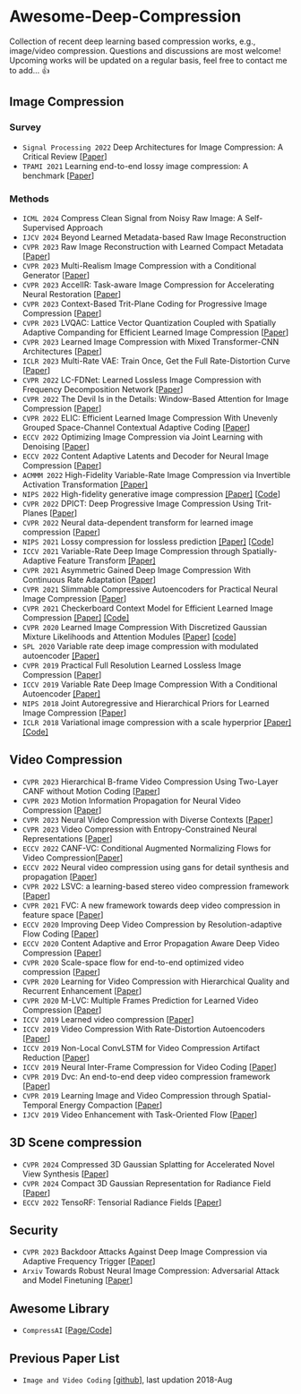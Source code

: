 # Awesome-Deep-Compression
Collection of recent deep learning based compression works, e.g., image/video compression. Questions and discussions are most welcome! Upcoming works will be updated on a regular basis, feel free to contact me to add... :thumbsup:

## Image Compression
### Survey
* `Signal Processing 2022` Deep Architectures for Image Compression: A Critical Review [[Paper](https://www.sciencedirect.com/science/article/abs/pii/S0165168421003832)]
* `TPAMI 2021` Learning end-to-end lossy image compression: A benchmark [[Paper](https://arxiv.org/pdf/2002.03711.pdf)]

### Methods
* `ICML 2024` Compress Clean Signal from Noisy Raw Image: A Self-Supervised Approach
* `IJCV 2024` Beyond Learned Metadata-based Raw Image Reconstruction
* `CVPR 2023` Raw Image Reconstruction with Learned Compact Metadata [[Paper](https://arxiv.org/pdf/2302.12995.pdf)]
* `CVPR 2023` Multi-Realism Image Compression with a Conditional Generator [[Paper](https://arxiv.org/pdf/2212.13824.pdf)]
* `CVPR 2023` AccelIR: Task-aware Image Compression for Accelerating Neural Restoration [[Paper](https://arxiv.org/pdf/2304.12319.pdf)]
* `CVPR 2023` Context-Based Trit-Plane Coding for Progressive Image Compression [[Paper](https://arxiv.org/pdf/2303.05715.pdf)]
* `CVPR 2023` LVQAC: Lattice Vector Quantization Coupled with Spatially Adaptive Companding for Efficient Learned Image Compression [[Paper]()]
* `CVPR 2023` Learned Image Compression with Mixed Transformer-CNN Architectures  [[Paper](https://arxiv.org/pdf/2303.14978.pdf)]
* `ICLR 2023` Multi-Rate VAE: Train Once, Get the Full Rate-Distortion Curve [[Paper](https://openreview.net/forum?id=OJ8aSjCaMNK)]
* `CVPR 2022` LC-FDNet: Learned Lossless Image Compression with Frequency Decomposition Network [[Paper](https://openaccess.thecvf.com/content/CVPR2022/papers/Rhee_LC-FDNet_Learned_Lossless_Image_Compression_With_Frequency_Decomposition_Network_CVPR_2022_paper.pdf)]
* `CVPR 2022` The Devil Is in the Details: Window-Based Attention for Image Compression [[Paper](https://openaccess.thecvf.com/content/CVPR2022/html/Zou_The_Devil_Is_in_the_Details_Window-Based_Attention_for_Image_CVPR_2022_paper.html)]
* `CVPR 2022` ELIC: Efficient Learned Image Compression With Unevenly Grouped Space-Channel Contextual Adaptive Coding [[Paper](https://openaccess.thecvf.com/content/CVPR2022/html/He_ELIC_Efficient_Learned_Image_Compression_With_Unevenly_Grouped_Space-Channel_Contextual_CVPR_2022_paper.html#:~:text=ELIC%3A%20Efficient%20Learned%20Image%20Compression%20With%20Unevenly%20Grouped%20Space%2DChannel%20Contextual%20Adaptive%20Coding)]
* `ECCV 2022` Optimizing Image Compression via Joint Learning with Denoising [[Paper](https://arxiv.org/pdf/2207.10869.pdf)]
* `ECCV 2022` Content Adaptive Latents and Decoder for Neural Image Compression [[Paper](https://arxiv.org/pdf/2212.10132.pdf)]
* `ACMMM 2022` High-Fidelity Variable-Rate Image Compression via Invertible Activation Transformation [[Paper]](https://dl.acm.org.remotexs.ntu.edu.sg/doi/pdf/10.1145/3503161.3547880)
* `NIPS 2022` High-fidelity generative image compression [[Paper]](https://proceedings.neurips.cc/paper/2020/file/8a50bae297807da9e97722a0b3fd8f27-Paper.pdf) [[Code](https://hific.github.io/)]
* `CVPR 2022` DPICT: Deep Progressive Image Compression Using Trit-Planes [[Paper](https://openaccess.thecvf.com/content/CVPR2022/papers/Lee_DPICT_Deep_Progressive_Image_Compression_Using_Trit-Planes_CVPR_2022_paper.pdf)]
* `CVPR 2022` Neural data-dependent transform for learned image compression [[Paper](https://openaccess.thecvf.com/content/CVPR2022/papers/Wang_Neural_Data-Dependent_Transform_for_Learned_Image_Compression_CVPR_2022_paper.pdf)]
* `NIPS 2021` Lossy compression for lossless prediction [[Paper]](https://proceedings.neurips.cc/paper/2021/hash/7535bbb91c8fde347ad861f293126633-Abstract.html) [[Code](github.com/YannDubs/lossyless)]
* `ICCV 2021` Variable-Rate Deep Image Compression through Spatially-Adaptive Feature Transform [[Paper]](https://openaccess.thecvf.com/content/ICCV2021/papers/Song_Variable-Rate_Deep_Image_Compression_Through_Spatially-Adaptive_Feature_Transform_ICCV_2021_paper.pdf)
* `CVPR 2021` Asymmetric Gained Deep Image Compression With Continuous Rate Adaptation [[Paper](https://openaccess.thecvf.com/content/CVPR2021/papers/Cui_Asymmetric_Gained_Deep_Image_Compression_With_Continuous_Rate_Adaptation_CVPR_2021_paper.pdf)]
* `CVPR 2021` Slimmable Compressive Autoencoders for Practical Neural Image Compression [[Paper](https://openaccess.thecvf.com/content/CVPR2021/papers/Yang_Slimmable_Compressive_Autoencoders_for_Practical_Neural_Image_Compression_CVPR_2021_paper.pdf)]
* `CVPR 2021` Checkerboard Context Model for Efficient Learned Image Compression [[Paper]](https://ieeexplore.ieee.org/document/9577406) [[Code]](https://github.com/JiangWeibeta/Checkerboard-Context-Model-for-Efficient-Learned-Image-Compression)
* `CVPR 2020` Learned Image Compression With Discretized Gaussian Mixture Likelihoods and Attention Modules [[Paper](https://openaccess.thecvf.com/content_CVPR_2020/papers/Cheng_Learned_Image_Compression_With_Discretized_Gaussian_Mixture_Likelihoods_and_Attention_CVPR_2020_paper.pdf)] [[code](https://github.com/JooyoungLeeETRI/CA_Entropy_Model)]
* `SPL 2020` Variable rate deep image compression with modulated autoencoder [[Paper]](https://arxiv.org/pdf/1912.05526.pdf)
* `CVPR 2019` Practical Full Resolution Learned Lossless Image Compression [[Paper](https://www.research-collection.ethz.ch/bitstream/handle/20.500.11850/385576/1/Mentzer_Practical_Full_Resolution_Learned_Lossless_Image_Compression_CVPR_2019_paper.pdf)]
* `ICCV 2019` Variable Rate Deep Image Compression With a Conditional Autoencoder [[Paper]](https://openaccess.thecvf.com/content_ICCV_2019/html/Choi_Variable_Rate_Deep_Image_Compression_With_a_Conditional_Autoencoder_ICCV_2019_paper.html)
* `NIPS 2018` Joint Autoregressive and Hierarchical Priors for Learned Image Compression [[Paper](https://proceedings.neurips.cc/paper/2018/file/53edebc543333dfbf7c5933af792c9c4-Paper.pdf)]
* `ICLR 2018` Variational image compression with a scale hyperprior [[Paper]](https://openreview.net/forum?id=rkcQFMZRb) [[Code]](https://paperswithcode.com/paper/variational-image-compression-with-a-scale)

## Video Compression
* `CVPR 2023` Hierarchical B-frame Video Compression Using Two-Layer CANF without Motion Coding [[Paper]()]
* `CVPR 2023` Motion Information Propagation for Neural Video Compression [[Paper]()]
* `CVPR 2023` Neural Video Compression with Diverse Contexts [[Paper]()]
* `CVPR 2023` Video Compression with Entropy-Constrained Neural Representations [[Paper]()]
* `ECCV 2022` CANF-VC: Conditional Augmented Normalizing Flows for Video Compression[[Paper](https://arxiv.org/pdf/2207.05315.pdf)]
* `ECCV 2022` Neural video compression using gans for detail synthesis and propagation [[Paper](https://arxiv.org/pdf/2107.12038.pdf)]
* `CVPR 2022` LSVC: a learning-based stereo video compression framework [[Paper](https://openaccess.thecvf.com/content/CVPR2022/papers/Chen_LSVC_A_Learning-Based_Stereo_Video_Compression_Framework_CVPR_2022_paper.pdf)]
* `CVPR 2021` FVC: A new framework towards deep video compression in feature space [[Paper](https://openaccess.thecvf.com/content/CVPR2021/papers/Hu_FVC_A_New_Framework_Towards_Deep_Video_Compression_in_Feature_CVPR_2021_paper.pdf)]
* `ECCV 2020` Improving Deep Video Compression by Resolution-adaptive Flow Coding [[Paper](https://arxiv.org/pdf/2009.05982.pdf)]
* `ECCV 2020` Content Adaptive and Error Propagation Aware Deep Video Compression [[Paper](https://arxiv.org/pdf/2003.11282.pdf)]
* `CVPR 2020` Scale-space flow for end-to-end optimized video compression [[Paper](https://openaccess.thecvf.com/content_CVPR_2020/papers/Agustsson_Scale-Space_Flow_for_End-to-End_Optimized_Video_Compression_CVPR_2020_paper.pdf)]
* `CVPR 2020` Learning for Video Compression with Hierarchical Quality and Recurrent Enhancement [[Paper](https://openaccess.thecvf.com/content_CVPR_2020/papers/Yang_Learning_for_Video_Compression_With_Hierarchical_Quality_and_Recurrent_Enhancement_CVPR_2020_paper.pdf)]
* `CVPR 2020` M-LVC: Multiple Frames Prediction for Learned Video Compression [[Paper](https://openaccess.thecvf.com/content_CVPR_2020/papers/Lin_M-LVC_Multiple_Frames_Prediction_for_Learned_Video_Compression_CVPR_2020_paper.pdf)]
* `ICCV 2019` Learned video compression [[Paper](https://openaccess.thecvf.com/content_ICCV_2019/papers/Rippel_Learned_Video_Compression_ICCV_2019_paper.pdf)]
* `ICCV 2019` Video Compression With Rate-Distortion Autoencoders [[Paper](https://openaccess.thecvf.com/content_ICCV_2019/papers/Habibian_Video_Compression_With_Rate-Distortion_Autoencoders_ICCV_2019_paper.pdf)]
* `ICCV 2019` Non-Local ConvLSTM for Video Compression Artifact Reduction [[Paper](https://openaccess.thecvf.com/content_ICCV_2019/papers/Xu_Non-Local_ConvLSTM_for_Video_Compression_Artifact_Reduction_ICCV_2019_paper.pdf)]
* `ICCV 2019` Neural Inter-Frame Compression for Video Coding [[Paper](https://openaccess.thecvf.com/content_ICCV_2019/papers/Djelouah_Neural_Inter-Frame_Compression_for_Video_Coding_ICCV_2019_paper.pdf)]
* `CVPR 2019` Dvc: An end-to-end deep video compression framework [[Paper](https://openaccess.thecvf.com/content_CVPR_2019/papers/Lu_DVC_An_End-To-End_Deep_Video_Compression_Framework_CVPR_2019_paper.pdf)]
* `CVPR 2019` Learning Image and Video Compression through Spatial-Temporal Energy Compaction [[Paper](https://openaccess.thecvf.com/content_CVPR_2019/papers/Cheng_Learning_Image_and_Video_Compression_Through_Spatial-Temporal_Energy_Compaction_CVPR_2019_paper.pdf)]
* `IJCV 2019` Video Enhancement with Task-Oriented Flow [[Paper](https://arxiv.org/pdf/1711.09078.pdf)]

## 3D Scene compression
* `CVPR 2024` Compressed 3D Gaussian Splatting for Accelerated Novel View Synthesis [[Paper](https://arxiv.org/pdf/2401.02436)]
* `CVPR 2024` Compact 3D Gaussian Representation for Radiance Field [[Paper](https://arxiv.org/abs/2311.13681)]
* `ECCV 2022` TensoRF: Tensorial Radiance Fields [[Paper](https://arxiv.org/pdf/2203.09517)]


## Security
* `CVPR 2023` Backdoor Attacks Against Deep Image Compression via Adaptive Frequency Trigger [[Paper](https://arxiv.org/pdf/2302.14677.pdf)]
* `Arxiv` Towards Robust Neural Image Compression: Adversarial Attack and Model Finetuning [[Paper](https://arxiv.org/pdf/2112.08691.pdf)]

## Awesome Library
* `CompressAI` [[Page/Code](https://github.com/InterDigitalInc/CompressAI)]

## Previous Paper List
* `Image and Video Coding` [[github](https://github.com/flyywh/Image-compression-and-video-coding)], last updation 2018-Aug
